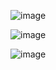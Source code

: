 ![image](https://github.com/user-attachments/assets/7f5b0fa8-0f76-4e92-bd9c-6b0511eb21d8)

![image](https://github.com/user-attachments/assets/179ab0b5-ca60-4088-a376-efed28b85d20)

![image](https://github.com/user-attachments/assets/79e32b32-044b-4089-b4fd-907ad434223a)
